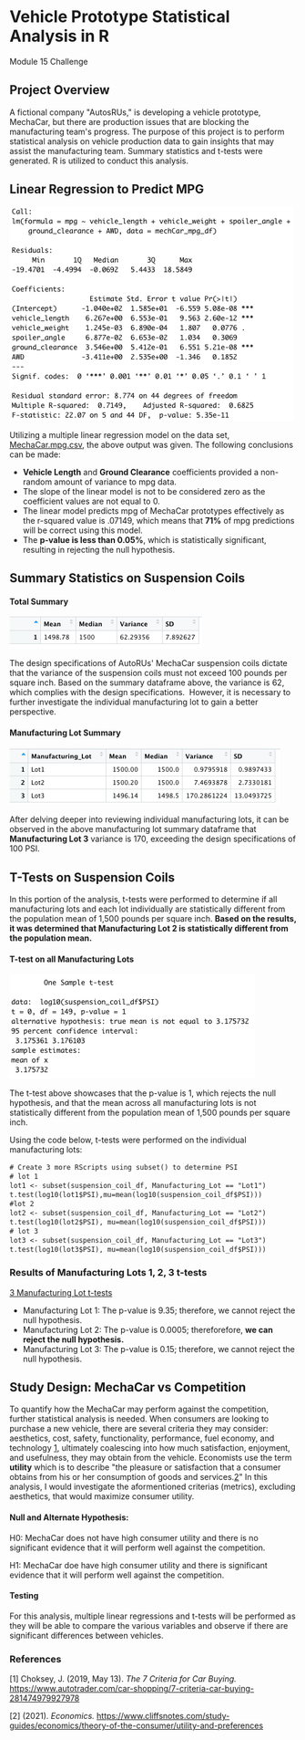 # Vehicle Prototype Statistical Analysis in R
Module 15 Challenge 

## Project Overview
A fictional company "AutosRUs," is developing a vehicle prototype, MechaCar, but there are production issues that are blocking the manufacturing team's progress. The purpose of this project is to perform statistical analysis on vehicle production data to gain insights that may assist the manufacturing team. Summary statistics and t-tests were generated. R is utilized to conduct this analysis. 

## Linear Regression to Predict MPG

![fig2](https://github.com/retroxsky06/MechaCar_Statistical_Analysis/blob/main/images/d1_summary_pvalues_r2.png)

Utilizing a multiple linear regression model on the data set, [MechaCar.mpg.csv](https://github.com/retroxsky06/MechaCar_Statistical_Analysis/blob/main/MechaCar_mpg.csv), the above output was given. The following conclusions can be made:
- **Vehicle Length** and **Ground Clearance** coefficients provided a non-random amount of variance to mpg data.
- The slope of the linear model is not to be considered zero as the coefficient values are not equal to 0.
- The linear model predicts mpg of MechaCar prototypes effectively as the r-squared value is .07149, which means that **71%** of mpg predictions will be correct using this model.  
- The **p-value is less than 0.05%**, which is statistically significant, resulting in rejecting the null hypothesis.

## Summary Statistics on Suspension Coils 

#### Total Summary
![fig3](https://github.com/retroxsky06/MechaCar_Statistical_Analysis/blob/main/images/d2_total_summary.png)

The design specifications of AutoRUs' MechaCar suspension coils dictate that the variance of the suspension coils must not exceed 100 pounds per square inch. Based on the summary dataframe above, the variance is 62, which complies with the design specifications.  However, it is necessary to further investigate the individual manufacturing lot to gain a better perspective.

#### Manufacturing Lot Summary
![fig4](https://github.com/retroxsky06/MechaCar_Statistical_Analysis/blob/main/images/d2_lot_summary.png)

After delving deeper into reviewing individual manufacturing lots, it can be observed in the above manufacturing lot summary dataframe that **Manufacturing Lot 3** variance is 170, exceeding the design specifications of 100 PSI.

## T-Tests on Suspension Coils
In this portion of the analysis, t-tests were performed to determine if all manufacturing lots and each lot individually are statistically different from the population mean of 1,500 pounds per square inch. **Based on the results, it was determined that Manufacturing Lot 2 is statistically different from the population mean.**

#### T-test on all Manufacturing Lots
![fig5](https://github.com/retroxsky06/MechaCar_Statistical_Analysis/blob/main/images/d3_t_test.png)

The t-test above showcases that the p-value is 1, which rejects the null hypothesis, and that the mean across all manufacturing lots is not statistically different from the population mean of 1,500 pounds per square inch.

Using the code below, t-tests were performed on the individual manufacturing lots:

```
# Create 3 more RScripts using subset() to determine PSI
# lot 1
lot1 <- subset(suspension_coil_df, Manufacturing_Lot == "Lot1")
t.test(log10(lot1$PSI),mu=mean(log10(suspension_coil_df$PSI)))
#lot 2
lot2 <- subset(suspension_coil_df, Manufacturing_Lot == "Lot2")
t.test(log10(lot2$PSI), mu=mean(log10(suspension_coil_df$PSI)))
# lot 3
lot3 <- subset(suspension_coil_df, Manufacturing_Lot == "Lot3")
t.test(log10(lot3$PSI), mu=mean(log10(suspension_coil_df$PSI)))
```

### Results of Manufacturing Lots 1, 2, 3 t-tests
[3 Manufacturing Lot t-tests](https://github.com/retroxsky06/MechaCar_Statistical_Analysis/blob/main/images/d3_lot_t_tests.png)

- Manufacturing Lot 1: The p-value is 9.35; therefore, we cannot reject the null hypothesis.
- Manufacturing Lot 2: The p-value is 0.0005; thereforefore, **we can reject the null hypothesis.**
- Manufacturing Lot 3: The p-value is 0.15; therefore, we cannot reject the null hypothesis.

## Study Design: MechaCar vs Competition 
To quantify how the MechaCar may perform against the competition, further statistical analysis is needed. When consumers are looking to purchase a new vehicle, there are several criteria they may consider: aesthetics, cost, safety, functionality, performance, fuel economy, and technology [1](#1), ultimately coalescing into how much satisfaction, enjoyment, and usefulness, they may obtain from the vehicle.  Economists use the term **utility** which is to describe "the pleasure or satisfaction that a consumer obtains from his or her consumption of goods and services.[2](#2)" In this analysis, I would investigate the aformentioned criterias (metrics), excluding aesthetics, that would maximize consumer utility. 

#### Null and Alternate Hypothesis:

H0: MechaCar does not have high consumer utility and there is no significant evidence that it will perform well against the competition.

H1: MechaCar doe have high consumer utility and there is significant evidence that it will perform well against the competition.

#### Testing
For this analysis, multiple linear regressions and t-tests will be performed as they will be able to compare the various variables and observe if there are significant differences between vehicles.  



### References
<a id="1">[1]</a>
Choksey, J. (2019, May 13). *The 7 Criteria for Car Buying.* https://www.autotrader.com/car-shopping/7-criteria-car-buying-281474979927978

<a id="2">[2]</a>
(2021). *Economics.* https://www.cliffsnotes.com/study-guides/economics/theory-of-the-consumer/utility-and-preferences


